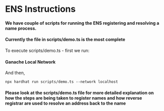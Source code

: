 # ENS Instructions

#### We have couple of scripts for running the ENS registering and resolving a name process.

#### Currently the file in scripts/demo.ts is the most complete

To execute scripts/demo.ts - first we run:

#### Ganache Local Network

And then,

`npx hardhat run scripts/demo.ts --network localhost`

#### Please look at the scripts/demo.ts file for more detailed explanation on how the steps are being taken to register names and how reverse registrar are used to resolve an address back to the name
